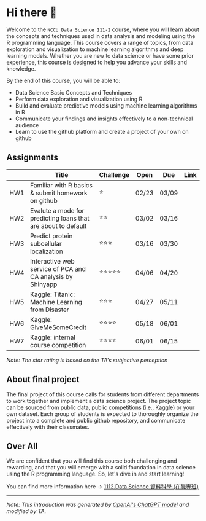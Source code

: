 # Hi there 👋
Welcome to the `NCCU Data Science 111-2` course, where you will learn about the concepts and techniques used in data analysis and modeling using the R programming language. This course covers a range of topics, from data exploration and visualization to machine learning algorithms and deep learning models. Whether you are new to data science or have some prior experience, this course is designed to help you advance your skills and knowledge.

By the end of this course, you will be able to:

- Data Science Basic Concepts and Techniques
- Perform data exploration and visualization using R
- Build and evaluate predictive models using machine learning algorithms in R
- Communicate your findings and insights effectively to a non-technical audience
- Learn to use the github platform and create a project of your own on github

## Assignments
||Title|Challenge|Open|Due|Link|
|-|-|-|:-:|:-:|:-:|
|HW1|Familiar with R basics & submit homework on github|⭐|02/23|03/09||
|HW2|Evalute a mode for predicting loans that are about to default|⭐⭐|03/02|03/16||
|HW3|Predict protein subcellular localization|⭐⭐⭐|03/16|03/30||
|HW4|Interactive web service of PCA and CA analysis by Shinyapp|⭐⭐⭐⭐⭐|04/06|04/20|
|HW5|Kaggle: Titanic: Machine Learning from Disaster|⭐⭐⭐|04/27|05/11||
|HW6|Kaggle: GiveMeSomeCredit|⭐⭐⭐⭐|05/18|06/01||
|HW7|Kaggle: internal course competition|⭐⭐⭐⭐|06/01|06/15||

_Note: The star rating is based on the TA's subjective perception_

<!--[🔗](https://classroom.github.com/a/iiu49CN9)-->

## About final project
The final project of this course calls for students from different departments to work together and implement a data science project. The project topic can be sourced from public data, public competitions (i.e., Kaggle) or your own dataset. Each group of students is expected to thoroughly organize the project into a complete and public github repository, and communicate effectively with their classmates.

## Over All
We are confident that you will find this course both challenging and rewarding, and that you will emerge with a solid foundation in data science using the R programming language. So, let's dive in and start learning!

You can find more information here → [1112.Data Science 資料科學 (在職專班)](https://www.changlabtw.com/1112-datascience-in-service.html)

--- 
_Note: This introduction was generated by [OpenAI's ChatGPT model](https://chat.openai.com/chat) and modified by TA._
